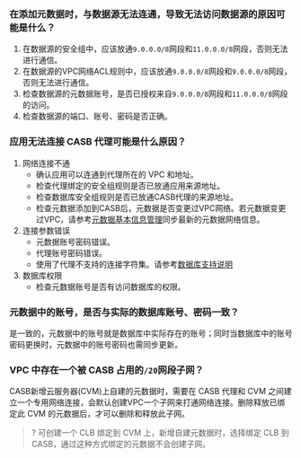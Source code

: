 ### 在添加元数据时，与数据源无法连通，导致无法访问数据源的原因可能是什么？
1. 在数据源的安全组中，应该放通`9.0.0.0/8`网段和`11.0.0.0/8`网段，否则无法进行通信。
2. 在数据源的VPC网络ACL规则中，应该放通`9.0.0.0/8`网段和`9.0.0.0/8`网段，否则无法进行通信。
4. 检查数据源的元数据账号，是否已授权来自`9.0.0.0/8`网段和`11.0.0.0/8`网段的访问。
3. 检查数据源的端口、账号、密码是否正确。

### 应用无法连接 CASB 代理可能是什么原因？
1. 网络连接不通
    * 确认应用可以连通到代理所在的 VPC 和地址。
    * 检查代理绑定的安全组规则是否已放通应用来源地址。
    * 检查数据库安全组规则是否已放通CASB代理的来源地址。
    * 检查元数据添加到CASB后，元数据是否变更过VPC网络。若元数据变更过VPC，请参考[元数据基本信息管理](https://cloud.tencent.com/document/product/1303/55927)同步最新的元数据网络信息。
2. 连接参数错误
    * 元数据账号密码错误。
    * 代理账号密码错误。
    * 使用了代理不支持的连接字符集。请参考[数据库支持说明](https://cloud.tencent.com/document/product/1303/48144)
3. 数据库权限
    * 检查元数据账号是否有访问数据库的权限。
 
### 元数据中的账号，是否与实际的数据库账号、密码一致？
是一致的，元数据中的账号就是数据库中实际存在的账号；同时当数据库中的账号密码更换时，元数据中的账号密码也需同步更新。

### VPC 中存在一个被 CASB 占用的`/20`网段子网？
CASB新增云服务器(CVM)上自建的元数据时，需要在 CASB 代理和 CVM 之间建立一个专用网络连接，会默认创建VPC一个子网来打通网络连接。删除释放已绑定此 CVM 的元数据后，才可以删除和释放此子网。
>? 可创建一个 CLB 绑定到 CVM 上，新增自建元数据时，选择绑定 CLB 到 CASB，通过这种方式绑定的元数据不会创建子网。
